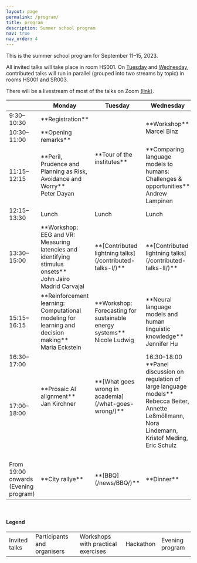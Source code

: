 ```yaml
---
layout: page
permalink: /program/
title: program
description: Summer school program
nav: true
nav_order: 4
---
```



This is the summer school program for September 11–15, 2023.

All invited talks will take place in room HS001. On [Tuesday](/contributed-talks-I/) and [Wednesday](/contributed-talks-II/), contributed talks will run in parallel (grouped into two streams by topic) in rooms HS001 and SR003.

There will be a livestream of most of the talks on Zoom [(link)](https://zoom.us/my/polina.tsvilodub).

<table class="table-responsive">
  <thead>
    <tr>
      <th scope="col"></th>
      <th scope="col">Monday</th>
      <th scope="col">Tuesday</th>
      <th scope="col">Wednesday</th>
      <th scope="col">Thursday</th>
      <th scope="col">Friday</th>
    </tr>
  </thead>
  <tbody>
    <tr>
        <td> 9:30–10:30 </td>
        <td markdown="span" class="table-warning"> **Registration** </td>
        <td markdown="span" rowspan="3" class="table-warning"> **Tour of the institutes** </td>
        <td markdown="span" rowspan="2" class="table-danger"> **Workshop** <br> Marcel Binz </td>
        <td markdown="span" rowspan="3" class="table-info"> **Hackathon / "Cognithon" / "Neurothon"** </td>
        <td markdown="span" rowspan="2" class="table-danger"> **Science communication seminar** </td>
    </tr>
    <tr>
        <td> 10:30–11:00 </td>
        <td markdown="span" class="table-warning"> **Opening remarks** </td>
    </tr>
    <tr>
        <td> 11:15–12:15 </td>
        <td markdown="span" class="table-primary"> **Peril, Prudence and Planning as Risk, Avoidance and Worry** <br> Peter Dayan </td>
        <td markdown="span" class="table-primary"> **Comparing language models to humans: Challenges & opportunities** <br> Andrew Lampinen </td>
        <td markdown="span" class="table-info">**Work on 5-min pitches**</td>
    </tr>
    <tr>
        <td> 12:15–13:30 </td>
        <td> Lunch </td>
        <td> Lunch </td>
        <td> Lunch </td>
        <td> Lunch </td>
        <td> Lunch </td>
    </tr>
    <tr>
        <td> 13:30–15:00 </td>
        <td markdown="span" class="table-danger"> **Workshop: EEG and VR: Measuring latencies and identifying stimulus onsets** <br> John Jairo Madrid Carvajal </td>
        <td markdown="span" class="table-warning"> **[Contributed lightning talks](/contributed-talks-I/)** </td>
        <td markdown="span" class="table-warning"> **[Contributed lightning talks](/contributed-talks-II/)** </td>
        <td markdown="span" rowspan="8" class="table-info"> **Hackathon** </td>
        <td markdown="span" class="table-info"> **5-min pitches** </td>
    </tr>
    <tr>
        <td rowspan="2"> 15:15–16:15 </td>
        <td markdown="span" rowspan="2" class="table-primary"> **Reinforcement learning: Computational modeling for learning and decision making** <br> Maria Eckstein </td>
        <td markdown="span" rowspan="2" class="table-danger"> **Workshop: Forecasting for sustainable energy systems** <br> Nicole Ludwig </td>
        <td markdown="span" rowspan="2" class="table-primary"> **Neural language models and human linguistic knowledge** <br> Jennifer Hu</td>
        <td markdown="span" class="table-warning">**Announcing hackathon winners & Closing remarks**</td>
    </tr>
    <tr>
        <td markdown="span" rowspan="2" class="table-primary"> 16:00–17:00 **Title TBA** <br> Noah Goodman </td>
    </tr>
    <tr>
        <td> 16:30–17:00 </td>
        <td markdown="span" rowspan="2" class="table-primary"> **Prosaic AI alignment** <br> Jan Kirchner </td>
        <td markdown="span" rowspan="2" class="table-danger"> **[What goes wrong in academia](/what-goes-wrong/)**</td>
        <td markdown="span" rowspan="3" class="table-primary">16:30–18:00 <br> **Panel discussion on regulation of large language models** <br> Rebecca Beiter, Annette Leßmöllmann, Nora Lindemann, Kristof Meding, Eric Schulz</td>
    </tr>
    <tr>
        <td rowspan="2"> 17:00–18:00 </td>
        <td> &nbsp; </td>
    </tr>
    <tr>
        <td> &nbsp; </td>
        <td> &nbsp; </td>
        <td> &nbsp; </td>
    </tr>
    <tr>
        <td> &nbsp; </td>
        <td> &nbsp; </td>
        <td> &nbsp; </td>
        <td> &nbsp; </td>
        <td> &nbsp; </td>
    </tr>
    <tr>
        <td> From 19:00 onwards (Evening program) </td>
        <td markdown="span" class="table-success"> **City rallye** </td>
        <td markdown="span" class="table-success"> **[BBQ](/news/BBQ/)** </td>
        <td markdown="span" class="table-success"> **Dinner** </td>
        <td></td>
    </tr>
  </tbody>
</table>

<br>

#### Legend

<table class="table-responsive">
  <tbody>
    <tr>
        <td class="table-primary">Invited talks</td>
        <td class="table-warning">Participants and organisers</td>
        <td  class="table-danger">Workshops with practical exercises</td>
        <td class="table-info">Hackathon</td>
        <td class="table-success">Evening program</td>
    </tr>
  </tbody>
</table>
